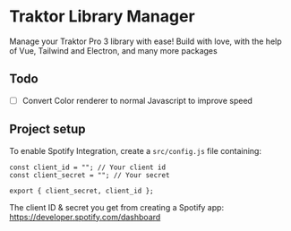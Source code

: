 # Traktor Library Manager

Manage your Traktor Pro 3 library with ease! Build with love, with the help of Vue, Tailwind and Electron, and many more packages

## Todo

-   [ ] Convert Color renderer to normal Javascript to improve speed

## Project setup

To enable Spotify Integration, create a `src/config.js` file containing:

```
const client_id = ""; // Your client id
const client_secret = ""; // Your secret

export { client_secret, client_id };
```

The client ID & secret you get from creating a Spotify app:
https://developer.spotify.com/dashboard
